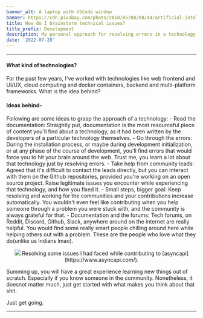 ```yaml
---
banner_alt: A laptop with VSCode window
banner: https://cdn.pixabay.com/photo/2018/05/08/08/44/artificial-intelligence-3382507_960_720.jpg
title: How do I brainstorm technical issues?
title_prefix: Development
description: My personal approach for resolving errors in a technology efficiently.
date: '2022-07-28'
---
```

--- 

#### What kind of technologies?
For the past few years, I've worked with technologies like web frontend and UI/UX, cloud computing and docker containers, backend and multi-platform frameworks. What is the idea behind?

#### Ideas behind-
Following are some ideas to grasp the approach of a technology:
    - Read the documentation: Straightly put, documentation is the most resourceful piece of content you'll find about a technology, as it had been written by the developers of a particular technology themselves.
    - Go through the errors: During the installation process, or maybe during development initialization, or at any phase of the course of development, you'll find errors that would force you to hit your brain around the web. Trust me, you learn a lot about that technology just by resolving errors.
    - Take help from community leads: Agreed that it's difficult to contact the leads directly, but you can interact with them on the Github repositories, provided you're working on an open source project. Raise legitimate issues you encounter while experiencing that technology, and how you fixed it.
    - Small steps, bigger goal: Keep resolving and working for the communities and your contributions increase automatically. You wouldn't even feel like contributing when you help someone through a problem you were stuck with, and the community is always grateful for that.
    - Documentation and the forums: Tech forums, on Reddit, Discord, Github, Slack, anywhere around on the internet are really helpful. You would find some really smart people chilling around here while helping others out with a problem. These are the people who love what they do(unlike us Indians lmao).

<center>
    <img src="https://cdn.statically.io/gh/thatsameguyokay/images/main/asyncapi.png" style={{width: "90%", marginBottom: "-20px"}}></img>
    Resolving some issues I had faced while contributing to [asyncapi](https://www.asyncapi.com/).
</center>

Summing up, you will have a great experience learning new things out of scratch. Especially if you know someone in the community.
Nonetheless, it doesnot matter much, just get started with what makes you think about that shit.

Just get going.

---
